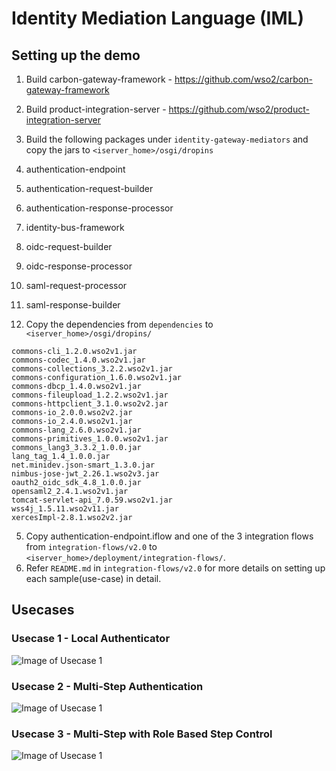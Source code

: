 # Identity Mediation Language (IML)

## Setting up the demo

1. Build carbon-gateway-framework - https://github.com/wso2/carbon-gateway-framework
2. Build product-integration-server - https://github.com/wso2/product-integration-server
3. Build the following packages under `identity-gateway-mediators` and copy the jars to `<iserver_home>/osgi/dropins`
  1. authentication-endpoint
  2. authentication-request-builder
  3. authentication-response-processor
  4. identity-bus-framework
  5. oidc-request-builder
  6. oidc-response-processor
  7. saml-request-processor
  8. saml-response-builder
  
4. Copy the dependencies from `dependencies` to `<iserver_home>/osgi/dropins/`
 
  ```
  commons-cli_1.2.0.wso2v1.jar
  commons-codec_1.4.0.wso2v1.jar
  commons-collections_3.2.2.wso2v1.jar
  commons-configuration_1.6.0.wso2v1.jar
  commons-dbcp_1.4.0.wso2v1.jar
  commons-fileupload_1.2.2.wso2v1.jar
  commons-httpclient_3.1.0.wso2v2.jar
  commons-io_2.0.0.wso2v2.jar
  commons-io_2.4.0.wso2v1.jar
  commons-lang_2.6.0.wso2v1.jar
  commons-primitives_1.0.0.wso2v1.jar
  commons_lang3_3.3.2_1.0.0.jar
  lang_tag_1.4_1.0.0.jar
  net.minidev.json-smart_1.3.0.jar
  nimbus-jose-jwt_2.26.1.wso2v3.jar
  oauth2_oidc_sdk_4.8_1.0.0.jar
  opensaml2_2.4.1.wso2v1.jar
  tomcat-servlet-api_7.0.59.wso2v1.jar
  wss4j_1.5.11.wso2v11.jar
  xercesImpl-2.8.1.wso2v2.jar
  ```

5. Copy authentication-endpoint.iflow and one of the 3 integration flows from `integration-flows/v2.0` to `<iserver_home>/deployment/integration-flows/`.
6. Refer `README.md` in `integration-flows/v2.0` for more details on setting up each sample(use-case) in detail.

## Usecases

### Usecase 1 - Local Authenticator

![Image of Usecase 1](https://github.com/omindu/iml-poc/blob/master/integration-flows/local.png)

### Usecase 2 - Multi-Step Authentication

![Image of Usecase 1](https://github.com/omindu/iml-poc/blob/master/integration-flows/multi-step.png)

### Usecase 3 - Multi-Step with Role Based Step Control

![Image of Usecase 1](https://github.com/omindu/iml-poc/blob/master/integration-flows/RBAC.png)




